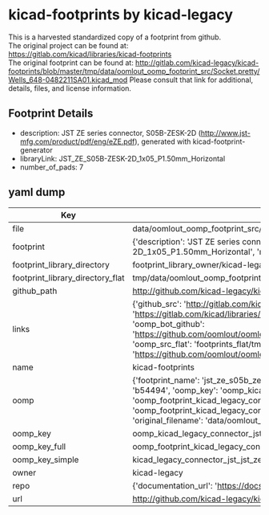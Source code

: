 # kicad-footprints by kicad-legacy  
This is a harvested standardized copy of a footprint from github.  
The original project can be found at:  
https://gitlab.com/kicad/libraries/kicad-footprints  
The original footprint can be found at:
http://gitlab.com/kicad-legacy/kicad-footprints/blob/master/tmp/data/oomlout_oomp_footprint_src/Socket.pretty/Wells_648-0482211SA01.kicad_mod
Please consult that link for additional, details, files, and license information.  
## Footprint Details
* description: JST ZE series connector, S05B-ZESK-2D (http://www.jst-mfg.com/product/pdf/eng/eZE.pdf), generated with kicad-footprint-generator  
* libraryLink: JST_ZE_S05B-ZESK-2D_1x05_P1.50mm_Horizontal  
* number_of_pads: 7  
## yaml dump  
| Key | Value |  
| --- | --- |  
| file | data/oomlout_oomp_footprint_src/kicad-footprints/Connector_JST.pretty/JST_ZE_S05B-ZESK-2D_1x05_P1.50mm_Horizontal.kicad_mod |  
| footprint | {'description': 'JST ZE series connector, S05B-ZESK-2D (http://www.jst-mfg.com/product/pdf/eng/eZE.pdf), generated with kicad-footprint-generator', 'libraryLink': 'JST_ZE_S05B-ZESK-2D_1x05_P1.50mm_Horizontal', 'number_of_pads': 7} |  
| footprint_library_directory | footprint_library_owner/kicad-legacy_kicad-footprints |  
| footprint_library_directory_flat | tmp/data/oomlout_oomp_footprint_src/footprints_flat/kicad_legacy_connector_jst_jst_ze_s05b_zesk_2d_1x05_p1_50mm_horizontal/working |  
| github_path | http://github.com/kicad-legacy/kicad-footprints/blob/master/tmp/data/oomlout_oomp_footprint_src/Connector_JST.pretty/JST_ZE_S05B-ZESK-2D_1x05_P1.50mm_Horizontal.kicad_mod |  
| links | {'github_src': 'http://gitlab.com/kicad-legacy/kicad-footprints/blob/master/tmp/data/oomlout_oomp_footprint_src/Socket.pretty/Wells_648-0482211SA01.kicad_mod', 'github_src_repo': 'https://gitlab.com/kicad/libraries/kicad-footprints', 'oomp_bot': 'tmp/data/oomlout_oomp_footprint_src/footprints/kicad_legacy_connector_jst_jst_ze_s05b_zesk_2d_1x05_p1_50mm_horizontal/working', 'oomp_bot_github': 'https://github.com/oomlout/oomlout_oomp_footprint_bot/tree/main/tmp/data/oomlout_oomp_footprint_src/footprints/kicad_legacy_connector_jst_jst_ze_s05b_zesk_2d_1x05_p1_50mm_horizontal/working', 'oomp_src_flat': 'footprints_flat/tmp/data/oomlout_oomp_footprint_src/footprints_flat/kicad_legacy_connector_jst_jst_ze_s05b_zesk_2d_1x05_p1_50mm_horizontal/working', 'oomp_src_flat_github': 'https://github.com/oomlout/oomlout_oomp_footprint_src/tree/main/tmp/data/oomlout_oomp_footprint_src/footprints_flat/kicad_legacy_connector_jst_jst_ze_s05b_zesk_2d_1x05_p1_50mm_horizontal/working'} |  
| name | kicad-footprints |  
| oomp | {'footprint_name': 'jst_ze_s05b_zesk_2d_1x05_p1_50mm_horizontal', 'library_name': 'connector_jst', 'md5': 'b5449454ee2b533e0cc274e2f90a9e55', 'md5_10': 'b5449454ee', 'md5_5': 'b5449', 'md5_6': 'b54494', 'oomp_key': 'oomp_kicad_legacy_connector_jst_jst_ze_s05b_zesk_2d_1x05_p1_50mm_horizontal', 'oomp_key_extra': 'oomp_footprint_kicad_legacy_connector_jst_jst_ze_s05b_zesk_2d_1x05_p1_50mm_horizontal', 'oomp_key_full': 'oomp_footprint_kicad_legacy_connector_jst_jst_ze_s05b_zesk_2d_1x05_p1_50mm_horizontal_b54494', 'oomp_key_simple': 'kicad_legacy_connector_jst_jst_ze_s05b_zesk_2d_1x05_p1_50mm_horizontal', 'original_filename': 'data/oomlout_oomp_footprint_src/kicad-footprints/Connector_JST.pretty/JST_ZE_S05B-ZESK-2D_1x05_P1.50mm_Horizontal.kicad_mod', 'owner_name': 'kicad_legacy'} |  
| oomp_key | oomp_kicad_legacy_connector_jst_jst_ze_s05b_zesk_2d_1x05_p1_50mm_horizontal |  
| oomp_key_full | oomp_footprint_kicad_legacy_connector_jst_jst_ze_s05b_zesk_2d_1x05_p1_50mm_horizontal |  
| oomp_key_simple | kicad_legacy_connector_jst_jst_ze_s05b_zesk_2d_1x05_p1_50mm_horizontal |  
| owner | kicad-legacy |  
| repo | {'documentation_url': 'https://docs.github.com/rest/repos/repos#get-a-repository', 'message': 'Not Found'} |  
| url | http://github.com/kicad-legacy/kicad-footprints |  

